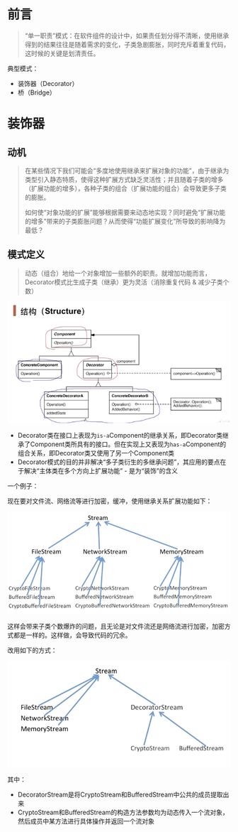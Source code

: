 # 前言

> ​		“单一职责”模式：在软件组件的设计中，如果责任划分得不清晰，使用继承得到的结果往往是随着需求的变化，子类急剧膨胀，同时充斥着重复代码，这时候的关键是划清责任。

典型模式：

- 装饰器（Decorator）
- 桥（Bridge）



# 装饰器

## 动机

> ​		在某些情况下我们可能会“多度地使用继承来扩展对象的功能”，由于继承为类型引入静态特质，使得这种扩展方式缺乏灵活性；并且随着子类的增多（扩展功能的增多），各种子类的组合（扩展功能的组合）会导致更多子类的膨胀。
>
> ​		如何使“对象功能的扩展”能够根据需要来动态地实现？同时避免“扩展功能的增多”带来的子类膨胀问题？从而使得“功能扩展变化”所导致的影响降为最低？



## 模式定义

> ​		动态（组合）地给一个对象增加一些额外的职责。就增加功能而言，Decorator模式比生成子类（继承）更为灵活（消除重复代码 & 减少子类个数）

![2021-04-13_114907](4-单一职责.assets/2021-04-13_114907.png) 

- Decorator类在接口上表现为`is-a`Component的继承关系，即Decorator类继承了Component类所具有的接口。但在实现上又表现为`has-a`Component的组合关系，即Decorator类又使用了另一个Component类
- Decorator模式的目的并非解决“多子类衍生的多继承问题”，其应用的要点在于解决“主体类在多个方向上扩展功能” - 是为“装饰”的含义



一个例子：

现在要对文件流、网络流等进行加密，缓冲，使用继承关系扩展功能如下：

![2021-04-13_110214](4-单一职责.assets/2021-04-13_110214.png) 

这样会带来子类个数爆炸的问题，且无论是对文件流还是网络流进行加密，加密方式都是一样的。这样做，会导致代码的冗余。

改用如下的方式：



![2021-04-13_113101](4-单一职责.assets/2021-04-13_113101.png) 

其中：

- DecoratorStream是将CryptoStream和BufferedStream中公共的成员提取出来
- CryptoStream和BufferedStream的构造方法参数均为动态传入一个流对象，然后成员中某方法进行具体操作并返回一个流对象

































































































































